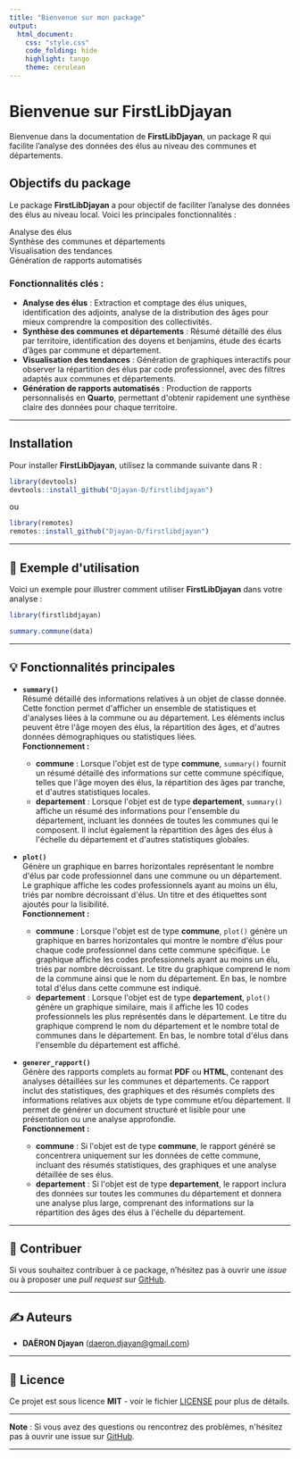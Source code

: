 ```yaml
---
title: "Bienvenue sur mon package"
output:
  html_document:
    css: "style.css"
    code_folding: hide
    highlight: tango
    theme: cerulean
---
```


# Bienvenue sur **FirstLibDjayan**

Bienvenue dans la documentation de **FirstLibDjayan**, un package R qui facilite l’analyse des données des élus au niveau des communes et départements.



## Objectifs du package

Le package **FirstLibDjayan** a pour objectif de faciliter l’analyse des données des élus au niveau local. Voici les principales fonctionnalités :

<div class="bubble">Analyse des élus</div> 
<div class="bubble">Synthèse des communes et départements</div> 
<div class="bubble">Visualisation des tendances</div> 
<div class="bubble">Génération de rapports automatisés</div>

### Fonctionnalités clés :

- **Analyse des élus** : Extraction et comptage des élus uniques, identification des adjoints, analyse de la distribution des âges pour mieux comprendre la composition des collectivités.
- **Synthèse des communes et départements** : Résumé détaillé des élus par territoire, identification des doyens et benjamins, étude des écarts d’âges par commune et département.
- **Visualisation des tendances** : Génération de graphiques interactifs pour observer la répartition des élus par code professionnel, avec des filtres adaptés aux communes et départements.
- **Génération de rapports automatisés** : Production de rapports personnalisés en **Quarto**, permettant d'obtenir rapidement une synthèse claire des données pour chaque territoire.

---

## Installation

Pour installer **FirstLibDjayan**, utilisez la commande suivante dans R :

```r
library(devtools)
devtools::install_github("Djayan-D/firstlibdjayan")
```

ou

```r
library(remotes)
remotes::install_github("Djayan-D/firstlibdjayan")
```

---

## 📖 Exemple d'utilisation

Voici un exemple pour illustrer comment utiliser **FirstLibDjayan** dans votre analyse :

```r
library(firstlibdjayan)

summary.commune(data)  
```

---

## 💡 Fonctionnalités principales

- **`summary()`**  
  Résumé détaillé des informations relatives à un objet de classe donnée. Cette fonction permet d'afficher un ensemble de statistiques et d'analyses liées à la commune ou au département. Les éléments inclus peuvent être l'âge moyen des élus, la répartition des âges, et d'autres données démographiques ou statistiques liées.  
  **Fonctionnement :**
  - **commune** : Lorsque l'objet est de type **commune**, `summary()` fournit un résumé détaillé des informations sur cette commune spécifique, telles que l'âge moyen des élus, la répartition des âges par tranche, et d'autres statistiques locales.
  - **departement** : Lorsque l'objet est de type **departement**, `summary()` affiche un résumé des informations pour l'ensemble du département, incluant les données de toutes les communes qui le composent. Il inclut également la répartition des âges des élus à l'échelle du département et d'autres statistiques globales.

- **`plot()`**  
  Génère un graphique en barres horizontales représentant le nombre d'élus par code professionnel dans une commune ou un département. Le graphique affiche les codes professionnels ayant au moins un élu, triés par nombre décroissant d'élus. Un titre et des étiquettes sont ajoutés pour la lisibilité.  
  **Fonctionnement :**
  - **commune** : Lorsque l'objet est de type **commune**, `plot()` génère un graphique en barres horizontales qui montre le nombre d'élus pour chaque code professionnel dans cette commune spécifique. Le graphique affiche les codes professionnels ayant au moins un élu, triés par nombre décroissant. Le titre du graphique comprend le nom de la commune ainsi que le nom du département. En bas, le nombre total d'élus dans cette commune est indiqué.
  - **departement** : Lorsque l'objet est de type **departement**, `plot()` génère un graphique similaire, mais il affiche les 10 codes professionnels les plus représentés dans le département. Le titre du graphique comprend le nom du département et le nombre total de communes dans le département. En bas, le nombre total d'élus dans l'ensemble du département est affiché.

- **`generer_rapport()`**  
  Génère des rapports complets au format **PDF** ou **HTML**, contenant des analyses détaillées sur les communes et départements. Ce rapport inclut des statistiques, des graphiques et des résumés complets des informations relatives aux objets de type commune et/ou département. Il permet de générer un document structuré et lisible pour une présentation ou une analyse approfondie.  
  **Fonctionnement :**
  - **commune** : Si l'objet est de type **commune**, le rapport généré se concentrera uniquement sur les données de cette commune, incluant des résumés statistiques, des graphiques et une analyse détaillée de ses élus.
  - **departement** : Si l'objet est de type **departement**, le rapport inclura des données sur toutes les communes du département et donnera une analyse plus large, comprenant des informations sur la répartition des âges des élus à l'échelle du département.


---

## 👥 Contribuer

Si vous souhaitez contribuer à ce package, n’hésitez pas à ouvrir une *issue* ou à proposer une *pull request* sur [GitHub](https://github.com/djayan-d/firstlibdjayan).

---

## ✍️ Auteurs

- **DAËRON Djayan** (daeron.djayan@gmail.com)

---

## 📄 Licence

Ce projet est sous licence **MIT** - voir le fichier [LICENSE](LICENSE-text.html) pour plus de détails.

---

**Note** : Si vous avez des questions ou rencontrez des problèmes, n'hésitez pas à ouvrir une issue sur [GitHub](https://github.com/djayan-d/firstlibdjayan).

---

